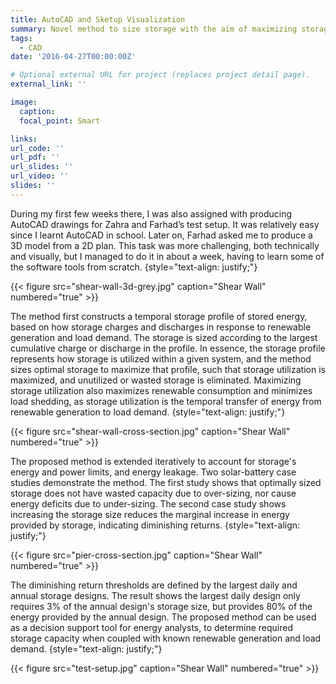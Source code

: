 ```yaml
---
title: AutoCAD and Sketup Visualization
summary: Novel method to size storage with the aim of maximizing storage utilization and eliminating wasted storage capcacity.
tags:
  - CAD
date: '2016-04-27T00:00:00Z'

# Optional external URL for project (replaces project detail page).
external_link: ''

image:
  caption: 
  focal_point: Smart

links:
url_code: ''
url_pdf: ''
url_slides: ''
url_video: ''
slides: ''
---
```


During my first few weeks there, I was also assigned with producing AutoCAD drawings for Zahra and Farhad’s test setup.  It was relatively easy since I learnt AutoCAD in school. Later on, Farhad asked me to produce a 3D model from a 2D plan. This task was more challenging, both technically and visually, but I managed to do it in about a week, having to learn some of the software tools from scratch.
{style="text-align: justify;"}

{{< figure src="shear-wall-3d-grey.jpg" caption="Shear Wall" numbered="true" >}}

The method first constructs a temporal storage profile of stored energy, based on how storage charges and discharges in response to renewable generation and load demand. The storage is sized according to the largest cumulative charge or discharge in the profile. In essence, the storage profile represents how storage is utilized within a given system, and the method sizes optimal storage to maximize that profile, such that storage utilization is maximized, and unutilized or wasted storage is eliminated. Maximizing storage utilization also maximizes renewable consumption and minimizes load shedding, as storage utilization is the temporal transfer of energy from renewable generation to load demand. 
{style="text-align: justify;"}

{{< figure src="shear-wall-cross-section.jpg" caption="Shear Wall" numbered="true" >}}


The proposed method is extended iteratively to account for storage's energy and power limits, and energy leakage. Two solar-battery case studies demonstrate the method. The first study shows that optimally sized storage does not have wasted capacity due to over-sizing, nor cause energy deficits due to under-sizing. The second case study shows increasing the storage size reduces the marginal increase in energy provided by storage, indicating diminishing returns. 
{style="text-align: justify;"}

{{< figure src="pier-cross-section.jpg" caption="Shear Wall" numbered="true" >}}

The diminishing return thresholds are defined by the largest daily and annual storage designs. The result shows the largest daily design only requires 3% of the annual design's storage size, but provides 80% of the energy provided by the annual design. The proposed method can be used as a decision support tool for energy analysts, to determine required storage capacity when coupled with known renewable generation and load demand.
{style="text-align: justify;"}

{{< figure src="test-setup.jpg" caption="Shear Wall" numbered="true" >}}